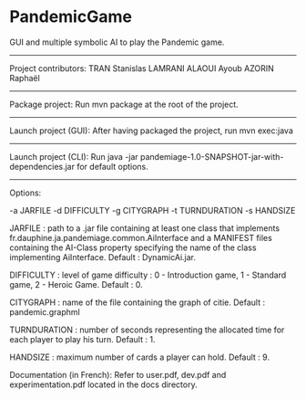 # PandemicGame
GUI and multiple symbolic AI to play the Pandemic game.

----------------------
Project contributors:
TRAN Stanislas
LAMRANI ALAOUI Ayoub
AZORIN Raphaël

----------------------
Package project:
Run mvn package at the root of the project.

----------------------
Launch project (GUI):
After having packaged the project, run mvn exec:java

----------------------
Launch project (CLI):
Run java -jar pandemiage-1.0-SNAPSHOT-jar-with-dependencies.jar for default options.

----------------------
Options:

-a JARFILE -d DIFFICULTY -g CITYGRAPH -t TURNDURATION -s HANDSIZE

JARFILE :
path to a .jar file containing at least one class that implements
fr.dauphine.ja.pandemiage.common.AiInterface and a MANIFEST files containing the AI-Class
property specifying the name of the class implementing AiInterface. Default : DynamicAi.jar.

DIFFICULTY :
level of game difficulty : 0 - Introduction game, 1 - Standard game, 2 - Heroic Game. Default : 0.

CITYGRAPH :
name of the file containing the graph of citie. Default : pandemic.graphml

TURNDURATION :
number of seconds representing the allocated time for each player to play his turn. Default : 1.

HANDSIZE :
maximum number of cards a player can hold. Default : 9.

Documentation (in French):
Refer to user.pdf, dev.pdf and experimentation.pdf located in the docs directory.
